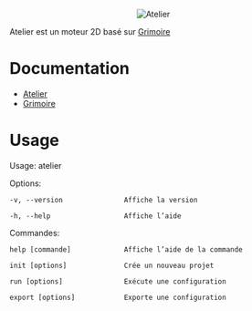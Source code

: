 <p align="center" >
<img src="https://raw.githubusercontent.com/enalye/grimoire/master/docs/_media/logo.svg" alt="Atelier" title="Atelier">
</p>


Atelier est un moteur 2D basé sur [Grimoire](https://github.com/Enalye/grimoire)

# Documentation

* [Atelier](https://enalye.github.io/atelier)
* [Grimoire](https://enalye.github.io/grimoire)

# Usage
Usage: atelier <commande>

Options:

    -v, --version               Affiche la version

    -h, --help                  Affiche l’aide

Commandes:

    help [commande]             Affiche l’aide de la commande

    init [options]              Crée un nouveau projet

    run [options]               Exécute une configuration

    export [options]            Exporte une configuration


